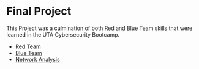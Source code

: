 # Final Project

This Project was a culmination of both Red and Blue Team skills that were learned in the UTA Cybersecurity Bootcamp.

- [Red Team](https://github.com/Nhiwins/Final-Project/blob/main/Red%20Team.md)
- [Blue Team](https://github.com/Nhiwins/Final-Project/blob/main/Blue%20Team.md)
- [Network Analysis](https://github.com/Nhiwins/Final-Project/blob/main/Network%20Analysis.md)
